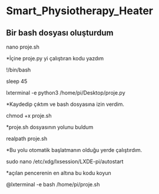 # Smart_Physiotherapy_Heater

## Bir bash dosyası oluşturdum

nano proje.sh

*İçine proje.py yi çalıştıran kodu yazdım

!/bin/bash

sleep 45

lxterminal -e python3 /home/pi/Desktop/proje.py

*Kaydedip çıktım ve bash dosyasına izin verdim.

chmod +x proje.sh

*proje.sh dosyasının yolunu buldum

realpath proje.sh

*Bu yolu otomatik başlatmanın olduğu yerde çalıştırdım.

sudo nano /etc/xdg/lxsession/LXDE-pi/autostart

*açılan pencerenin en altına bu kodu koyun

@lxterminal -e bash /home/pi/proje.sh

